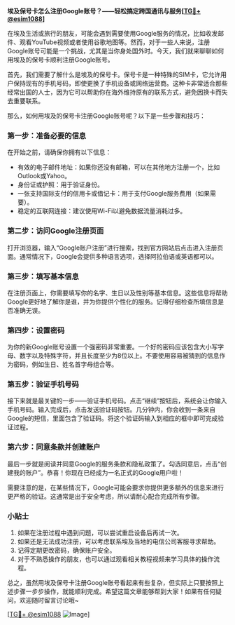 **埃及保号卡怎么注册Google账号？——轻松搞定跨国通讯与服务[[TG💪+ @esim1088](https://t.me/s/esim1088)]**

在埃及生活或旅行的朋友，可能会遇到需要使用Google服务的情况，比如收发邮件、观看YouTube视频或者使用谷歌地图等。然而，对于一些人来说，注册Google账号可能是一个挑战，尤其是当你身处国外时。今天，我们就来聊聊如何用埃及的保号卡顺利注册Google账号。

首先，我们需要了解什么是埃及的保号卡。保号卡是一种特殊的SIM卡，它允许用户保持现有的手机号码，即使更换了手机设备或网络运营商。这种卡非常适合那些经常出国的人士，因为它可以帮助你在海外维持原有的联系方式，避免因换卡而失去重要联系。

那么，如何用埃及的保号卡注册Google账号呢？以下是一些步骤和技巧：

### 第一步：准备必要的信息

在开始之前，请确保你拥有以下信息：
- 有效的电子邮件地址：如果你还没有邮箱，可以在其他地方注册一个，比如Outlook或Yahoo。
- 身份证或护照：用于验证身份。
- 一张支持国际支付的信用卡或借记卡：用于支付Google服务费用（如果需要）。
- 稳定的互联网连接：建议使用Wi-Fi以避免数据流量消耗过多。

### 第二步：访问Google注册页面

打开浏览器，输入“Google账户注册”进行搜索，找到官方网站后点击进入注册页面。通常情况下，Google会提供多种语言选项，选择阿拉伯语或英语都可以。

### 第三步：填写基本信息

在注册页面上，你需要填写你的名字、生日以及性别等基本信息。这些信息将帮助Google更好地了解你是谁，并为你提供个性化的服务。记得仔细检查所填信息是否准确无误。

### 第四步：设置密码

为你的新Google账号设置一个强密码非常重要。一个好的密码应该包含大小写字母、数字以及特殊字符，并且长度至少为8位以上。不要使用容易被猜到的信息作为密码，例如生日、姓名首字母组合等。

### 第五步：验证手机号码

接下来就是最关键的一步——验证手机号码。点击“继续”按钮后，系统会让你输入手机号码。输入完成后，点击发送验证码按钮。几分钟内，你会收到一条来自Google的短信，里面包含了验证码。将这个验证码输入到相应的框中即可完成验证过程。

### 第六步：同意条款并创建账户

最后一步就是阅读并同意Google的服务条款和隐私政策了。勾选同意后，点击“创建我的账户”。恭喜！你现在已经成为一名正式的Google用户啦！

需要注意的是，在某些情况下，Google可能会要求你提供更多额外的信息来进行更严格的验证。这通常是出于安全考虑，所以请耐心配合完成所有步骤。

### 小贴士

1. 如果在注册过程中遇到问题，可以尝试重启设备后再试一次。
2. 如果还是无法成功注册，可以考虑联系埃及当地的电信公司客服寻求帮助。
3. 记得定期更改密码，确保账户安全。
4. 对于不熟悉操作的朋友，也可以通过观看相关教程视频来学习具体的操作流程。

总之，虽然用埃及保号卡注册Google账号看起来有些复杂，但实际上只要按照上述步骤一步步操作，就能顺利完成。希望这篇文章能够帮到大家！如果有任何疑问，欢迎随时留言讨论哦~

[[TG💪+ @esim1088](https://t.me/s/esim1088) ![Image](https://i.postimg.cc/4NQfJmqS/Snipaste-2025-05-13-00-14-12.png)]